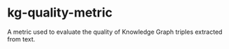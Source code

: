 # kg-quality-metric
A metric used to evaluate the quality of Knowledge Graph triples extracted from text.
